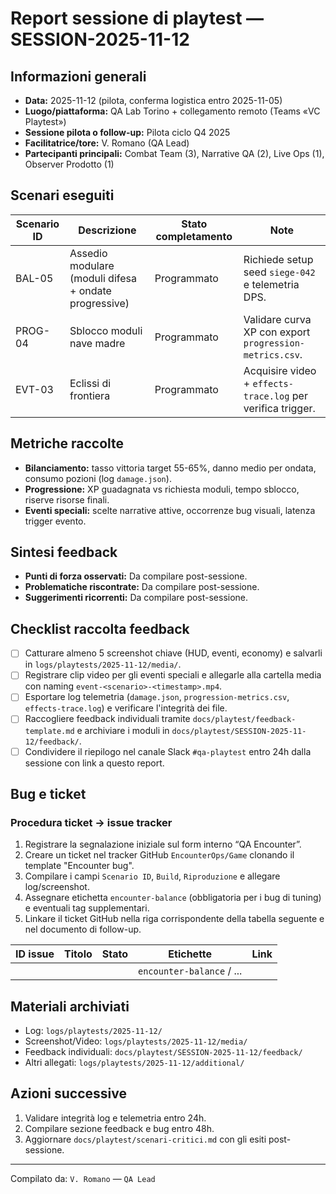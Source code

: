 # Report sessione di playtest — SESSION-2025-11-12

## Informazioni generali
- **Data:** 2025-11-12 (pilota, conferma logistica entro 2025-11-05)
- **Luogo/piattaforma:** QA Lab Torino + collegamento remoto (Teams «VC Playtest»)
- **Sessione pilota o follow-up:** Pilota ciclo Q4 2025
- **Facilitatrice/tore:** V. Romano (QA Lead)
- **Partecipanti principali:** Combat Team (3), Narrative QA (2), Live Ops (1), Observer Prodotto (1)

## Scenari eseguiti
| Scenario ID | Descrizione | Stato completamento | Note |
| --- | --- | --- | --- |
| BAL-05 | Assedio modulare (moduli difesa + ondate progressive) | Programmato | Richiede setup seed `siege-042` e telemetria DPS. |
| PROG-04 | Sblocco moduli nave madre | Programmato | Validare curva XP con export `progression-metrics.csv`. |
| EVT-03 | Eclissi di frontiera | Programmato | Acquisire video + `effects-trace.log` per verifica trigger. |

## Metriche raccolte
- **Bilanciamento:** tasso vittoria target 55-65%, danno medio per ondata, consumo pozioni (log `damage.json`).
- **Progressione:** XP guadagnata vs richiesta moduli, tempo sblocco, riserve risorse finali.
- **Eventi speciali:** scelte narrative attive, occorrenze bug visuali, latenza trigger evento.

## Sintesi feedback
- **Punti di forza osservati:** Da compilare post-sessione.
- **Problematiche riscontrate:** Da compilare post-sessione.
- **Suggerimenti ricorrenti:** Da compilare post-sessione.

## Checklist raccolta feedback
- [ ] Catturare almeno 5 screenshot chiave (HUD, eventi, economy) e salvarli in `logs/playtests/2025-11-12/media/`.
- [ ] Registrare clip video per gli eventi speciali e allegarle alla cartella media con naming `event-<scenario>-<timestamp>.mp4`.
- [ ] Esportare log telemetria (`damage.json`, `progression-metrics.csv`, `effects-trace.log`) e verificare l'integrità dei file.
- [ ] Raccogliere feedback individuali tramite `docs/playtest/feedback-template.md` e archiviare i moduli in `docs/playtest/SESSION-2025-11-12/feedback/`.
- [ ] Condividere il riepilogo nel canale Slack `#qa-playtest` entro 24h dalla sessione con link a questo report.

## Bug e ticket
### Procedura ticket → issue tracker
1. Registrare la segnalazione iniziale sul form interno “QA Encounter”.
2. Creare un ticket nel tracker GitHub `EncounterOps/Game` clonando il template "Encounter bug".
3. Compilare i campi `Scenario ID`, `Build`, `Riproduzione` e allegare log/screenshot.
4. Assegnare etichetta `encounter-balance` (obbligatoria per i bug di tuning) e eventuali tag supplementari.
5. Linkare il ticket GitHub nella riga corrispondente della tabella seguente e nel documento di follow-up.

| ID issue | Titolo | Stato | Etichette | Link |
| --- | --- | --- | --- | --- |
| | | | `encounter-balance` / ... | |

## Materiali archiviati
- Log: `logs/playtests/2025-11-12/`
- Screenshot/Video: `logs/playtests/2025-11-12/media/`
- Feedback individuali: `docs/playtest/SESSION-2025-11-12/feedback/`
- Altri allegati: `logs/playtests/2025-11-12/additional/`

## Azioni successive
1. Validare integrità log e telemetria entro 24h.
2. Compilare sezione feedback e bug entro 48h.
3. Aggiornare `docs/playtest/scenari-critici.md` con gli esiti post-sessione.

---
Compilato da: `V. Romano` — `QA Lead`
